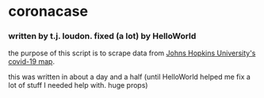 # coronacase
### written by t.j. loudon. fixed (a lot) by HelloWorld
the purpose of this script is to scrape data from [Johns Hopkins University's covid-19 map](https://coronavirus.jhu.edu/map.html).

this was written in about a day and a half (until HelloWorld helped me fix a lot of stuff I needed help with. huge props)
